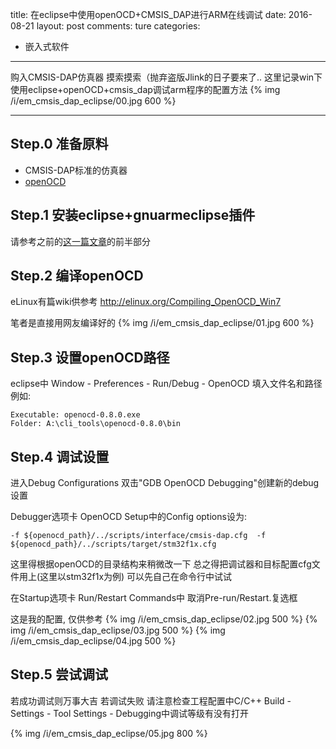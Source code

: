 title: 在eclipse中使用openOCD+CMSIS_DAP进行ARM在线调试
date: 2016-08-21
layout: post
comments: ture
categories:
- 嵌入式软件
---

购入CMSIS-DAP仿真器 摸索摸索（抛弃盗版Jlink的日子要来了..
这里记录win下使用eclipse+openOCD+cmsis_dap调试arm程序的配置方法 
{% img /i/em_cmsis_dap_eclipse/00.jpg 600 %}

---

## Step.0 准备原料
* CMSIS-DAP标准的仿真器
* [openOCD](https://sourceforge.net/projects/openocd/files/openocd/0.9.0/)

## Step.1 安装eclipse+gnuarmeclipse插件
请参考之前的[这一篇文章](http://noodlefighter.com/%E5%B5%8C%E5%85%A5%E5%BC%8F%E8%BD%AF%E4%BB%B6/em_eclipse_arm/)的前半部分


## Step.2 编译openOCD
eLinux有篇wiki供参考
http://elinux.org/Compiling_OpenOCD_Win7

笔者是直接用网友编译好的
{% img /i/em_cmsis_dap_eclipse/01.jpg 600 %}

## Step.3 设置openOCD路径
eclipse中 Window - Preferences - Run/Debug - OpenOCD
填入文件名和路径 例如:
```
Executable: openocd-0.8.0.exe
Folder: A:\cli_tools\openocd-0.8.0\bin
```

## Step.4 调试设置
进入Debug Configurations 双击"GDB OpenOCD Debugging"创建新的debug设置 

Debugger选项卡 OpenOCD Setup中的Config options设为:
```
-f ${openocd_path}/../scripts/interface/cmsis-dap.cfg  -f ${openocd_path}/../scripts/target/stm32f1x.cfg
```
这里得根据openOCD的目录结构来稍微改一下 总之得把调试器和目标配置cfg文件用上(这里以stm32f1x为例)
可以先自己在命令行中试试

在Startup选项卡 Run/Restart Commands中 取消Pre-run/Restart.复选框

这是我的配置, 仅供参考 
{% img /i/em_cmsis_dap_eclipse/02.jpg 500 %}
{% img /i/em_cmsis_dap_eclipse/03.jpg 500 %}
{% img /i/em_cmsis_dap_eclipse/04.jpg 500 %}

## Step.5 尝试调试
若成功调试则万事大吉
若调试失败 
请注意检查工程配置中C/C++ Build - Settings - Tool Settings - Debugging中调试等级有没有打开

{% img /i/em_cmsis_dap_eclipse/05.jpg 800 %}
